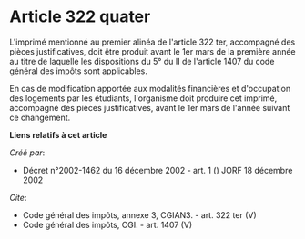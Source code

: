 # Article 322 quater

L'imprimé mentionné au premier alinéa de l'article 322 ter, accompagné des pièces justificatives, doit être produit avant le
1er mars de la première année au titre de laquelle les dispositions du 5° du II de l'article 1407 du code général des impôts
sont applicables. 

En cas de modification apportée aux modalités financières et d'occupation des logements par les étudiants, l'organisme doit
produire cet imprimé, accompagné des pièces justificatives, avant le 1er mars de l'année suivant ce changement.

**Liens relatifs à cet article**

_Créé par_:

  - Décret n°2002-1462 du 16 décembre 2002 - art. 1 () JORF 18 décembre 2002

_Cite_:

  - Code général des impôts, annexe 3, CGIAN3. - art. 322 ter (V)
  - Code général des impôts, CGI. - art. 1407 (V)
